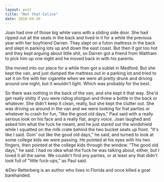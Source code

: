 ```yaml
---
layout: post
title: "Not that Celine"
date: 2018-04-30
---
```


Joan had one of those big white vans with a sliding side door. She had ripped out all the seats in the back and lived in it for a while the previous year with her boyfriend Darren. They slept on a futon mattress in the back and slept in parking lots up and down the east coast. But then it got too hot and they kept arguing about little shit, so Darren got a friend from Waltham to pick him up one night and he moved back in with his parents.

She moved into our place for a while then got a sublet in Medford. But she kept the van, and just dumped the mattress out in a parking lot and tried to set it on fire with her cigarette when we were all pretty drunk and driving around one night, but it wouldn't light. Which was probably for the best.

So there was nothing in the back of the van, and she kept it that way. She'd get really shitty if you were riding shotgun and threw a bottle in the back or whatever. She didn't keep it clean, really, but she kept the clutter out. She was driving us around in the van and we were looking for frat parties or whatever to crash for fun, "like the good old days," Paul said with a really serious look on his face and a really flat, angry voice. Joan laughed and asked him what the fuck he meant, and he just stared out the windshield while I squatted on the milk crate behind the two bucket seats up front. "It's like I said. Goin' out like the good old days," he said, and turned to look at some college kids we were passing. He pointed at his eyes with his two fingers, then pointed at the college kids through the window. "The good old days," he said. I had no idea what the fuck he was talking about, either, but I loved it all the same. We couldn't find any parties, or at least any that didn't look full of "little fuck-ups," as Paul said.

⊛Dev Retterberg is an author who lives in Florida and once killed a goat barehanded.
